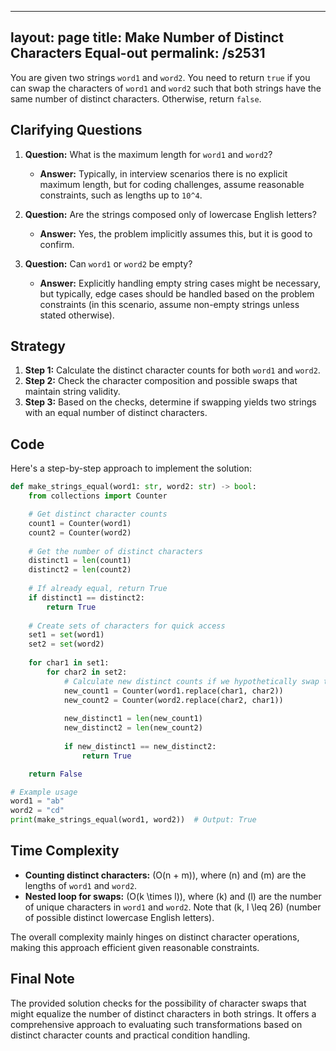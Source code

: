 
---
layout: page
title:  Make Number of Distinct Characters Equal-out
permalink: /s2531
---

You are given two strings `word1` and `word2`. You need to return `true` if you can swap the characters of `word1` and `word2` such that both strings have the same number of distinct characters. Otherwise, return `false`.

## Clarifying Questions

1. **Question:** What is the maximum length for `word1` and `word2`?
   - **Answer:** Typically, in interview scenarios there is no explicit maximum length, but for coding challenges, assume reasonable constraints, such as lengths up to `10^4`.

2. **Question:** Are the strings composed only of lowercase English letters?
   - **Answer:** Yes, the problem implicitly assumes this, but it is good to confirm.

3. **Question:** Can `word1` or `word2` be empty?
   - **Answer:** Explicitly handling empty string cases might be necessary, but typically, edge cases should be handled based on the problem constraints (in this scenario, assume non-empty strings unless stated otherwise).

## Strategy

1. **Step 1:** Calculate the distinct character counts for both `word1` and `word2`.
2. **Step 2:** Check the character composition and possible swaps that maintain string validity.
3. **Step 3:** Based on the checks, determine if swapping yields two strings with an equal number of distinct characters.

## Code

Here's a step-by-step approach to implement the solution:

```python
def make_strings_equal(word1: str, word2: str) -> bool:
    from collections import Counter

    # Get distinct character counts
    count1 = Counter(word1)
    count2 = Counter(word2)
    
    # Get the number of distinct characters
    distinct1 = len(count1)
    distinct2 = len(count2)
    
    # If already equal, return True
    if distinct1 == distinct2:
        return True
    
    # Create sets of characters for quick access
    set1 = set(word1)
    set2 = set(word2)
    
    for char1 in set1:
        for char2 in set2:
            # Calculate new distinct counts if we hypothetically swap these characters
            new_count1 = Counter(word1.replace(char1, char2))
            new_count2 = Counter(word2.replace(char2, char1))
            
            new_distinct1 = len(new_count1)
            new_distinct2 = len(new_count2)
            
            if new_distinct1 == new_distinct2:
                return True

    return False

# Example usage
word1 = "ab"
word2 = "cd"
print(make_strings_equal(word1, word2))  # Output: True
```

## Time Complexity

- **Counting distinct characters:** \(O(n + m)\), where \(n\) and \(m\) are the lengths of `word1` and `word2`.
- **Nested loop for swaps:** \(O(k \times l)\), where \(k\) and \(l\) are the number of unique characters in `word1` and `word2`. Note that \(k, l \leq 26\) (number of possible distinct lowercase English letters).

The overall complexity mainly hinges on distinct character operations, making this approach efficient given reasonable constraints.

## Final Note

The provided solution checks for the possibility of character swaps that might equalize the number of distinct characters in both strings. It offers a comprehensive approach to evaluating such transformations based on distinct character counts and practical condition handling.